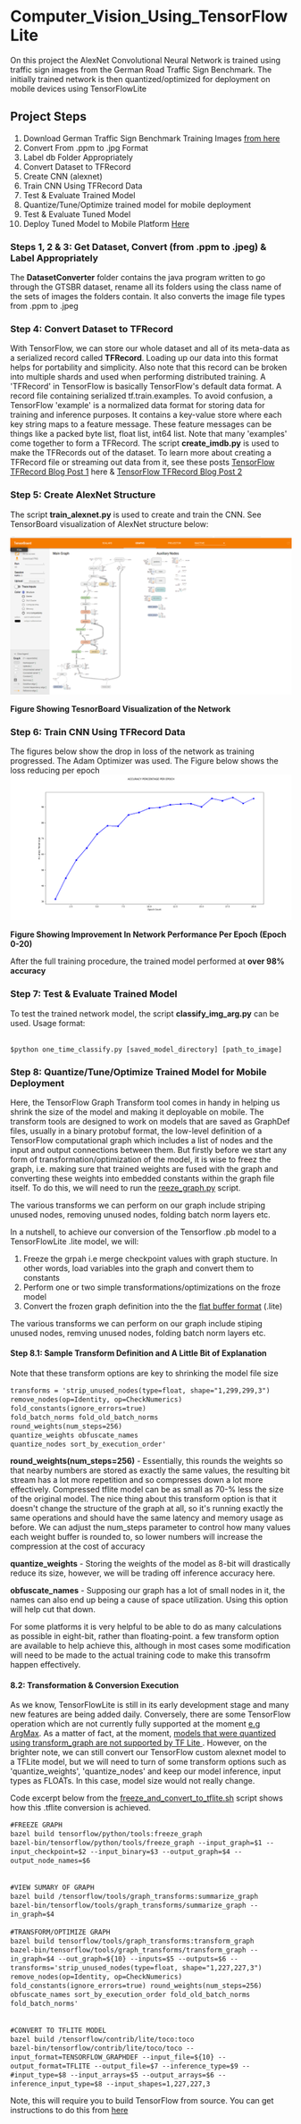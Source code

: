 # Computer_Vision_Using_TensorFlowLite

On this project the AlexNet Convolutional Neural Network is trained using traffic sign images from the German Road Traffic Sign Benchmark. The initially trained network is then quantized/optimized for deployment on mobile devices using TensorFlowLite 

## Project Steps
1. Download German Traffic Sign Benchmark Training Images [from here](http://benchmark.ini.rub.de/Dataset/GTSRB_Final_Training_Images.zip)
2. Convert From .ppm to .jpg Format
3. Label db Folder Appropriately
4. Convert Dataset to TFRecord
5. Create CNN (alexnet)
6. Train CNN Using TFRecord Data
7. Test & Evaluate Trained Model
8. Quantize/Tune/Optimize trained model for mobile deployment
9. Test & Evaluate Tuned Model
10. Deploy Tuned Model to Mobile Platform [Here](https://github.com/OluwoleOyetoke/Accelerated-Android-Vision)

### Steps 1, 2 & 3: Get Dataset, Convert (from .ppm to .jpeg) & Label Appropriately
The **DatasetConverter** folder contains the java program written to go through the GTSBR dataset, rename all its folders using the class name of the sets of images the folders contain. It also converts the image file types from .ppm to .jpeg

### Step 4: Convert Dataset to TFRecord
With TensorFlow, we can store our whole dataset and all of its meta-data as a serialized record called **TFRecord**. Loading up our data into this format helps for portability and simplicity. Also note that this record can be broken into multiple shards and used when performing distributed training. A 'TFRecord' in TensorFlow is basically TensorFlow's default data format. A record file containing serialized tf.train.examples. To avoid confusion, a TensorFlow 'example' is a normalized data format for storing data for training and inference purposes. It contains a key-value store where each key string maps to a feature message. These feature messages can be things like a packed byte list, float list, int64 list. Note that many 'examples' come together to form a TFRecord. The script **create_imdb.py** is used to make the TFRecords out of the dataset. To learn more about creating a TFRecord file or streaming out data from it, see these posts [TensorFlow TFRecord Blog Post 1](http://eagle-beacon.com/blog/posts/Loading_And_Poping_TFRecords.html) here & [TensorFlow TFRecord Blog Post 2](http://eagle-beacon.com/blog/posts/Loading_And_Poping_TFRecords_P2.html)

### Step 5: Create AlexNet Structure
The script **train_alexnet.py** is used to create and train the CNN. See TensorBoard visualization of AlexNet structure below:


![Network Visualization](https://github.com/OluwoleOyetoke/Computer_Vision_Using_TensorFlowLite/blob/master/imgs/network_visualization.png)

**Figure Showing TesnorBoard Visualization of the Network**


### Step 6: Train CNN Using TFRecord Data
The figures below show the drop in loss of the network as training progressed. The Adam Optimizer was used. The Figure below shows the loss reducing per epoch
![Loss Per Epoch](https://github.com/OluwoleOyetoke/Computer_Vision_Using_TensorFlowLite/blob/master/imgs/accuracy_per_epoch.png)

**Figure Showing Improvement In Network Performance Per Epoch (Epoch 0-20)**

After the full training procedure, the trained model performed at **over 98% accuracy**

### Step 7: Test & Evaluate Trained Model
To test the trained network model, the script **classify_img_arg.py** can be used.
Usage format:

```

$python one_time_classify.py [saved_model_directory] [path_to_image]

```

### Step 8: Quantize/Tune/Optimize Trained Model for Mobile Deployment
Here, the TensorFlow Graph Transform tool comes in handy in helping us shrink the size of the model and making it deployable on mobile. The transform tools are designed to work on models that are saved as GraphDef files, usually in a binary protobuf format, the low-level definition of a TensorFlow computational graph which includes a list of nodes and the input and output connections between them. But firstly before we start any form of transformation/optimization of the model, it is wise to freez the graph, i.e. making sure that trained weights are fused with the graph and converting these weights into embedded constants within the graph file itself. To do this, we will need to run the [reeze_graph.py](https://github.com/tensorflow/tensorflow/blob/master/tensorflow/python/tools/freeze_graph.py) script. 

The various transforms we can perform on our graph include striping unused nodes, removing unused nodes, folding batch norm layers etc.

In a nutshell, to achieve our conversion of the Tensorflow .pb model to a TensorFlowLite .lite model, we will:
1. Freeze the grpah i.e merge checkpoint values with graph stucture. In other words, load variables into the graph and convert them to constants
2. Perform one or two simple transformations/optimizations on the froze model
3. Convert the frozen graph definition into the the [flat buffer format](https://google.github.io/flatbuffers/) (.lite)

The various transforms we can perform on our graph include stiping unused nodes, remving unused nodes, folding batch norm layers etc.

#### Step 8.1: Sample Transform Definition and A Little Bit of Explanation
Note that these transform options are key to shrinking the model file size

```
transforms = 'strip_unused_nodes(type=float, shape="1,299,299,3") 
remove_nodes(op=Identity, op=CheckNumerics) 
fold_constants(ignore_errors=true) 
fold_batch_norms fold_old_batch_norms 
round_weights(num_steps=256) 
quantize_weights obfuscate_names 
quantize_nodes sort_by_execution_order'
```

**round_weights(num_steps=256)** - Essentially, this rounds the weights so that nearby numbers are stored as exactly the same values, the resulting bit stream has a lot more repetition and so compresses down a lot more effectively. Compressed tflite model can be as small as 70-% less the size of the original model. The nice thing about this transform option is that it doesn't change the structure of the graph at all, so it's running exactly the same operations and should have the same latency and memory usage as before. We can adjust the num_steps parameter to control how many values each weight buffer is rounded to, so lower numbers will increase the compression at the cost of accuracy

**quantize_weights** - Storing the weights of the model as 8-bit will drastically reduce its size, however, we will be trading off inference accuracy here.

**obfuscate_names** - Supposing our graph has a lot of small nodes in it, the names can also end up being a cause of space utilization. Using this option will help cut that down.

For some platforms it is very helpful to be able to do as many calculations as possible in eight-bit, rather than floating-point. a few transform option are available to help achieve this, although in most cases some modification will need to be made to the actual training code to make this transofrm happen effectively.

#### 8.2: Transformation & Conversion Execution
As we know, TensorFlowLite is still in its early development stage and many new features are being added daily. Conversely, there are some TensorFlow operation which are not currently fully supported at the moment [e.g ArgMax](https://github.com/tensorflow/tensorflow/issues/15948). As a matter of fact, at the moment, [models that were quantized using transform_graph are not supported by TF Lite ](https://github.com/tensorflow/tensorflow/issues/15871#issuecomment-356419505). However, on the brighter note, we can still convert our TensorFlow custom alexnet model to a TFLite model, but we will need to turn of some transform options such as 'quantize_weights', 'quantize_nodes' and keep our model inference, input types as FLOATs. In this case, model size would not really change.

Code excerpt below from the [freeze_and_convert_to_tflite.sh](https://github.com/OluwoleOyetoke/Computer_Vision_Using_TensorFlowLite/blob/master/freeze_and_convert_to_tflite.sh) script shows how this .tflite conversion is achieved. 

```
#FREEZE GRAPH
bazel build tensorflow/python/tools:freeze_graph
bazel-bin/tensorflow/python/tools/freeze_graph --input_graph=$1 --input_checkpoint=$2 --input_binary=$3 --output_graph=$4 --output_node_names=$6


#VIEW SUMARY OF GRAPH
bazel build /tensorflow/tools/graph_transforms:summarize_graph
bazel-bin/tensorflow/tools/graph_transforms/summarize_graph --in_graph=$4

#TRANSFORM/OPTIMIZE GRAPH
bazel build tensorflow/tools/graph_transforms:transform_graph
bazel-bin/tensorflow/tools/graph_transforms/transform_graph --in_graph=$4 --out_graph=${10} --inputs=$5 --outputs=$6 --transforms='strip_unused_nodes(type=float, shape="1,227,227,3") remove_nodes(op=Identity, op=CheckNumerics) fold_constants(ignore_errors=true) round_weights(num_steps=256) obfuscate_names sort_by_execution_order fold_old_batch_norms fold_batch_norms'


#CONVERT TO TFLITE MODEL
bazel build /tensorflow/contrib/lite/toco:toco
bazel-bin/tensorflow/contrib/lite/toco/toco --input_format=TENSORFLOW_GRAPHDEF --input_file=${10} --output_format=TFLITE --output_file=$7 --inference_type=$9 --#input_type=$8 --input_arrays=$5 --output_arrays=$6 --inference_input_type=$8 --input_shapes=1,227,227,3

```

Note, this will require you to build TensorFlow from source. You can get instructions to do this from [here](https://www.tensorflow.org/install/install_sources)
